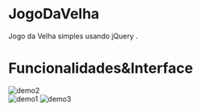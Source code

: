 # JogoDaVelha

Jogo da Velha simples usando jQuery .

# Funcionalidades&Interface

![demo2](https://user-images.githubusercontent.com/56487602/72699557-ad91d380-3b27-11ea-8925-474409d7e831.jpg)
<br>
![demo1](https://user-images.githubusercontent.com/56487602/72699504-6c012880-3b27-11ea-878a-6f6d3a2052d1.jpg)
![demo3](https://user-images.githubusercontent.com/56487602/72699682-24c76780-3b28-11ea-8214-78a93b37a1db.jpg)





